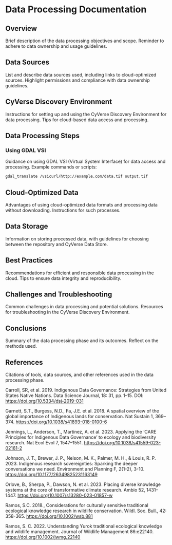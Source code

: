 # Data Processing Documentation

## Overview
Brief description of the data processing objectives and scope. Reminder to adhere to data ownership and usage guidelines.

## Data Sources
List and describe data sources used, including links to cloud-optimized sources. Highlight permissions and compliance with data ownership guidelines.

## CyVerse Discovery Environment
Instructions for setting up and using the CyVerse Discovery Environment for data processing. Tips for cloud-based data access and processing.

## Data Processing Steps

### Using GDAL VSI
Guidance on using GDAL VSI (Virtual System Interface) for data access and processing. Example commands or scripts:
```bash
gdal_translate /vsicurl/http://example.com/data.tif output.tif
```

## Cloud-Optimized Data
Advantages of using cloud-optimized data formats and processing data without downloading. Instructions for such processes.

## Data Storage

Information on storing processed data, with guidelines for choosing between the repository and CyVerse Data Store.

## Best Practices

Recommendations for efficient and responsible data processing in the cloud. Tips to ensure data integrity and reproducibility.

## Challenges and Troubleshooting

Common challenges in data processing and potential solutions. Resources for troubleshooting in the CyVerse Discovery Environment.

## Conclusions

Summary of the data processing phase and its outcomes. Reflect on the methods used.

## References

Citations of tools, data sources, and other references used in the data processing phase.

Carroll, SR, et al. 2019. Indigenous Data Governance: Strategies from United States Native Nations. Data Science Journal, 18: 31, pp. 1–15. DOI: https://doi.org/10.5334/dsj-2019-031

Garnett, S.T., Burgess, N.D., Fa, J.E. et al. 2018. A spatial overview of the global importance of Indigenous lands for conservation. Nat Sustain 1, 369–374. https://doi.org/10.1038/s41893-018-0100-6

Jennings, L., Anderson, T., Martinez, A. et al. 2023. Applying the ‘CARE Principles for Indigenous Data Governance’ to ecology and biodiversity research. Nat Ecol Evol 7, 1547–1551. https://doi.org/10.1038/s41559-023-02161-2

Johnson, J. T., Brewer, J. P., Nelson, M. K., Palmer, M. H., & Louis, R. P. 2023. Indigenous research sovereignties: Sparking the deeper conversations we need. Environment and Planning F, 2(1-2), 3-10. https://doi.org/10.1177/26349825231163149

Orlove, B., Sherpa, P., Dawson, N. et al. 2023. Placing diverse knowledge systems at the core of transformative climate research. Ambio 52, 1431–1447. https://doi.org/10.1007/s13280-023-01857-w

Ramos, S.C. 2018., Considerations for culturally sensitive traditional ecological knowledge research in wildlife conservation. Wildl. Soc. Bull., 42: 358-365. https://doi.org/10.1002/wsb.881

Ramos, S. C. 2022. Understanding Yurok traditional ecological knowledge and wildlife management. Journal of Wildlife Management 86:e22140. https://doi.org/10.1002/jwmg.22140
